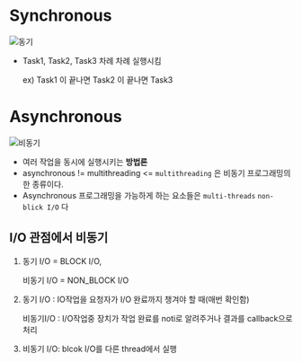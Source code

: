 # Synchronous
![동기](https://user-images.githubusercontent.com/24227385/222663377-7d1ae8b6-63d9-4f40-9aa1-f42a3993207f.jpg)


- Task1, Task2, Task3 차례 차례 실행시킴

  ex) Task1 이 끝나면 Task2 이 끝나면 Task3



# Asynchronous
![비동기](https://user-images.githubusercontent.com/24227385/222663387-8501e597-cbfe-4e65-8837-9093681391e5.jpg)


- 여러 작업을 동시에 실행시키는 **방법론**
- asynchronous != multithreading <= `multithreading` 은 비동기 프로그래밍의 한 종류이다.
- Asynchronous 프로그래밍을 가능하게 하는 요소들은 `multi-threads` `non-blick I/O` 다



## I/O 관점에서 비동기

1. 동기 I/O = BLOCK I/O,

   비동기 I/O = NON_BLOCK I/O

   

2. 동기 I/O : IO작업을 요청자가 I/O 완료까지 챙겨야 할 때(매번 확인함)

   비동기I/O : I/O작업중 장치가 작업 완료를 noti로 알려주거나 결과를 callback으로 처리

   

3. 비동기 I/O: blcok I/O를 다른 thread에서 실행
